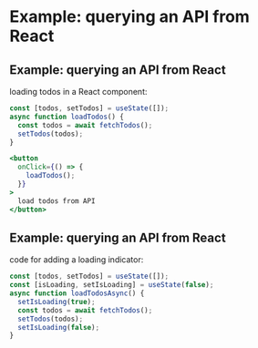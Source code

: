 # Example: querying an API from React

## Example: querying an API from React

loading todos in a React component:

```js
const [todos, setTodos] = useState([]);
async function loadTodos() {
  const todos = await fetchTodos();
  setTodos(todos);
}
```

```jsx
<button
  onClick={() => {
    loadTodos();
  }}
>
  load todos from API
</button>
```

## Example: querying an API from React

code for adding a loading indicator:

```js
const [todos, setTodos] = useState([]);
const [isLoading, setIsLoading] = useState(false);
async function loadTodosAsync() {
  setIsLoading(true);
  const todos = await fetchTodos();
  setTodos(todos);
  setIsLoading(false);
}
```
